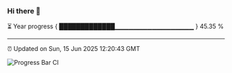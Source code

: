 ### Hi there 👋

⏳ Year progress { █████████████▁▁▁▁▁▁▁▁▁▁▁▁▁▁▁▁▁ } 45.35 %

---

⏰ Updated on Sun, 15 Jun 2025 12:20:43 GMT

![Progress Bar CI](https://github.com/Shyam-Makwana/GitHub-Actions-Demo/workflows/Progress%20Bar%20CI/badge.svg)
